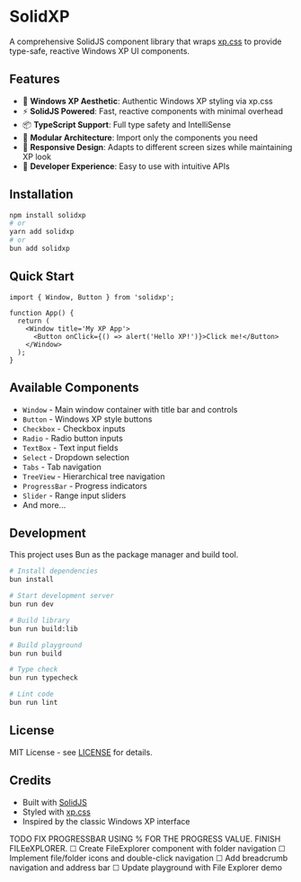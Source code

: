 # SolidXP

A comprehensive SolidJS component library that wraps [xp.css](https://github.com/botoxparty/XP.css) to provide type-safe, reactive Windows XP UI components.

## Features

- 🎨 **Windows XP Aesthetic**: Authentic Windows XP styling via xp.css
- ⚡ **SolidJS Powered**: Fast, reactive components with minimal overhead
- 📦 **TypeScript Support**: Full type safety and IntelliSense
- 🔧 **Modular Architecture**: Import only the components you need
- 📱 **Responsive Design**: Adapts to different screen sizes while maintaining XP look
- 🎯 **Developer Experience**: Easy to use with intuitive APIs

## Installation

```bash
npm install solidxp
# or
yarn add solidxp
# or
bun add solidxp
```

## Quick Start

```tsx
import { Window, Button } from 'solidxp';

function App() {
  return (
    <Window title='My XP App'>
      <Button onClick={() => alert('Hello XP!')}>Click me!</Button>
    </Window>
  );
}
```

## Available Components

- `Window` - Main window container with title bar and controls
- `Button` - Windows XP style buttons
- `Checkbox` - Checkbox inputs
- `Radio` - Radio button inputs
- `TextBox` - Text input fields
- `Select` - Dropdown selection
- `Tabs` - Tab navigation
- `TreeView` - Hierarchical tree navigation
- `ProgressBar` - Progress indicators
- `Slider` - Range input sliders
- And more...

## Development

This project uses Bun as the package manager and build tool.

```bash
# Install dependencies
bun install

# Start development server
bun run dev

# Build library
bun run build:lib

# Build playground
bun run build

# Type check
bun run typecheck

# Lint code
bun run lint
```

## License

MIT License - see [LICENSE](./LICENSE) for details.

## Credits

- Built with [SolidJS](https://solidjs.com)
- Styled with [xp.css](https://github.com/botoxparty/XP.css)
- Inspired by the classic Windows XP interface

TODO FIX PROGRESSBAR USING % FOR THE PROGRESS VALUE.
FINISH FILEeXPLORER.
☐ Create FileExplorer component with folder navigation
☐ Implement file/folder icons and double-click navigation
☐ Add breadcrumb navigation and address bar
☐ Update playground with File Explorer demo
